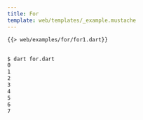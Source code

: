```yaml
---
title: For
template: web/templates/_example.mustache
---
```


<pre>
<code class="hljs dart">{{> web/examples/for/for1.dart}}
</code>
</pre>

```bash
$ dart for.dart
0
1
2
3
4
5
6
7
```
